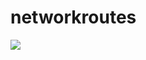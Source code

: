 # networkroutes

<a href="https://portal.azure.com/#create/Microsoft.Template/uri/https%3A%2F%2Fraw.githubusercontent.com%2Fdominicthevanr%2Fnetworkroutes%2Fmaster%2Froutetablescript%3Ftoken%3D" target="_blank">
    <img src="http://azuredeploy.net/deploybutton.png"/>
</a>
